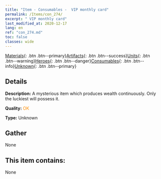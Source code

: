 ```yaml
---
title: "Item - Consumables -  VIP monthly card"
permalink: /Items/con_274/
excerpt: " VIP monthly card"
last_modified_at: 2020-12-17
lang: en
ref: "con_274.md"
toc: false
classes: wide
---
```

 [Materials](/Items/){: .btn .btn--primary}[Artifacts](/Items/Artifacts/){: .btn .btn--success}[Units](/Items/Units/){: .btn .btn--warning}[Heroes](/Items/Heroes/){: .btn .btn--danger}[Consumables](/Items/Consumables/){: .btn .btn--info}[Unknown](/Items/Unknown/){: .btn .btn--primary}

## Details
 **Description:** A mysterious item which produces wealth continuously. Only the luckiest will possess it.

 **Quality:** <span style="color: #FF8C00">OK</span>

 **Type:** Unknown

## Gather

  None

## This item contains:

  None

